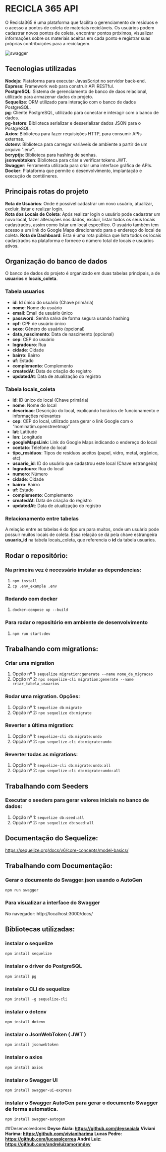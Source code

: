 # **RECICLA 365 API**

O Recicla365 é uma plataforma que facilita o gerenciamento de resíduos e o acesso a pontos
de coleta de materiais recicláveis. Os usuários podem cadastrar novos pontos de coleta,
encontrar pontos próximos, visualizar informações sobre os materiais aceitos em cada ponto
e registrar suas próprias contribuições para a reciclagem. 

![swagger](https://github.com/user-attachments/assets/49f5bd89-95dc-4b3f-a6d3-9bedf7cf793e)



## Tecnologias utilizadas

**Nodejs**: Plataforma para executar JavasScript no servidor back-end. <br>
**Express**: Framework web para construir API RESTful. <br>
**PostgreSQL**: Sistema de gerenciamento de banco de daos relacional, utilizado para armazenar dados do projeto.<br>
**Sequelize**: ORM utilizado para interação com o banco de dados PostgreSQL.<br>
**pg**: Cliente PostgreSQL, utilizado para conectar e interagir com o banco de dados.<br>
**pg-hstore**: Biblioteca serializar e desserializar dados JSON para o PostgreSQL.<br>
**Axios**: Biblioteca para fazer requisições HTTP, para consumir APIs externas.<br>
**dotenv**: Biblioteca para carregar variáveis de ambiente a partir de um arquivo ".env".<br>
**bcryptjs**: Biblioteca para hashing de senhas.<br>
**jsonwebtoken**: Biblioteca para criar e verificar tokens JWT.<br>
**Swagger**: Ferramenta utilizada para criar uma interface gráfica de APIs.<br>
**Docker**: Plataforma que permite o desenvolvimento, implantação e execução de contêineres.

## Principais rotas do projeto

**Rota de Usuários**: Onde é possível cadastrar um novo usuário, atualizar, excluir, listar e realizar login. <br>
**Rota dos Locais de Coleta**: Após realizar login o usuário pode cadastrar um novo local, fazer alterações nos dados, excluir, 
listar todos os seus locais cadastrados, assim como listar um local específico. O usuário também tem acesso a um link do Google Maps
direcionando para o endereço do local de coleta. 
**Rota de Dashboard**: Esta é uma rota pública que lista todos os locais cadastrados na plataforma e fornece o número total de locais e usuários ativos.


## Organização do banco de dados

O banco de dados do projeto é organizado em duas tabelas principais, a de **usuarios** e **locais_coleta**.
### Tabela usuarios
- **id**: Id único do usuário (Chave primária)
- **nome**: Nome do usuário
- **email**: Email de usuário único
- **password**: Senha salva de forma segura usando hashing
- **cpf**: CPF de usuário único
- **sexo**: Gênero do usuário (opcional)
- **data_nascimento**: Data de nascimento (opcional)
- **cep**: CEP do usuário 
- **logradouro**: Rua 
- **cidade**: Cidade
- **bairro**: Bairro
- **uf**: Estado
- **complemento**: Complemento
- **createdAt**: Data de criação do registro
- **updatedAt**: Data de atualização do registro

### Tabela locais_coleta
- **id**: ID único do local (Chave primária)
- **nome**: Nome do local
- **descricao**: Descrição do local, explicando horários de funcionamento e informações relevantes
- **cep**: CEP do local, utilizado para gerar o link Google com o “nominatim.openstreetmap”
- **lat**: Latitude 
- **lon**: Longitude
- **googleMapsLink**: Link do Google Maps indicando o endereço do local
- **contato**: Telefone do local
- **tipo_residuos**: Tipos de resíduos aceitos (papel, vidro, metal, orgânico, etc)
- **usuario_id**: ID do usuário que cadastrou este local (Chave estrangeira)
- **logradouro**: Rua do local
- **numero**: Número 
- **cidade**: Cidade
- **bairro**: Bairro
- **uf**: Estado
- **complemento**: Complemento
- **createdAt**: Data de criação do registro
- **updatedAt**: Data de atualização do registro

### Relacionamento entre tabelas

A relação entre as tabelas é do tipo um para muitos, onde um usuário pode possuir muitos locais de coleta. 
Essa relação se dá pela chave estrangeira **usuario_id** na tabela locais_coleta, que referencia o **id** da tabela usuarios.

## Rodar o repositório:

### Na primeira vez é necessário instalar as dependencias:
1. `npm install`
2. `cp .env_example .env`

### Rodando com docker
1. `docker-compose up --build`

### Para rodar o repositório em ambiente de desenvolvimento
1. `npm run start:dev`

## Trabalhando com migrations:

### Criar uma migration
1. Opção nº 1: `sequelize migration:generate --name nome_da_migracao`
2. Opção nº 2: `npx sequelize-cli migration:generate --name criar_tabela_usuarios`

### Rodar uma migration. Opções:
1. Opção nº 1: `sequelize db:migrate`
2. Opção nº 2: `npx sequelize db:migrate`

### Reverter a última migration:
1. Opção nº 1: `sequelize-cli db:migrate:undo`
2. Opção nº 2: `npx sequelize-cli db:migrate:undo`

### Reverter todas as migrations:
1. Opção nº 1: `sequelize-cli db:migrate:undo:all`
2. Opção nº 2: `npx sequelize-cli db:migrate:undo:all`

## Trabalhando com Seeders

### Executar o seeders para gerar valores iniciais no banco de dados:
1. Opção nº 1: `sequelize db:seed:all`
2. Opção nº 2: `npx sequelize db:seed:all`

## Documentação do Sequelize:
https://sequelize.org/docs/v6/core-concepts/model-basics/

## Trabalhando com Documentação:

### Gerar o documento do Swagger.json usando o AutoGen
`npm run swagger`

### Para visualizar a interface do Swagger
No navegador: http://localhost:3000/docs/

## Bibliotecas utilizadas:

### instalar o sequelize
`npm install sequelize` 
### instalar o driver do PostgreSQL
`npm install pg` 
### instalar o CLI do sequelize
`npm install -g sequelize-cli` 
### instalar o dotenv
`npm install dotenv`
### instalar o JsonWebToken ( JWT )
`npm install jsonwebtoken`
### instalar o axios
`npm install axios`
### instalar o Swagger UI
`npm install swagger-ui-express`
### instalar o Swagger AutoGen para gerar o documento Swagger de forma automatica.
`npm install swagger-autogen`

##Desenvolvedores
**Deyse Aiala: https://github.com/deyseaiala**
**Viviani Harima: https://github.com/vivianiharima**
**Lucas Pedro: https://github.com/lucasplcorrea**
**André Luiz: https://github.com/andreluizamorimdev**


